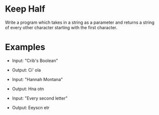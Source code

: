 # Keep Half

Write a program which takes in a string as a parameter and returns a string of every other character starting with the first character.

# Examples

- Input: "Crib's Boolean"
- Output: Ci' ola


- Input: "Hannah Montana"
- Output: Hna otn


- Input: "Every second letter"
- Output: Eeyscn etr